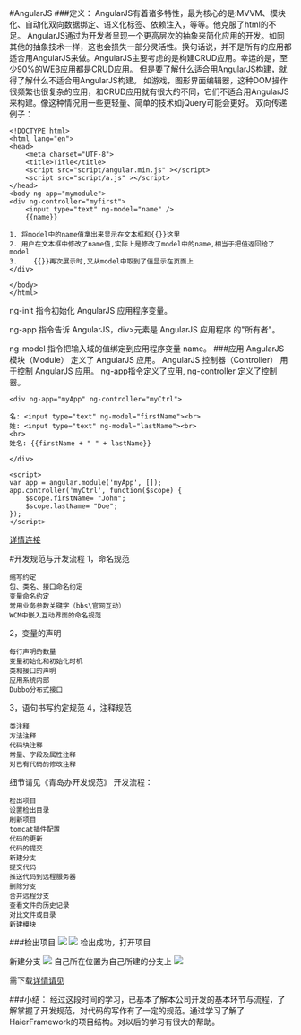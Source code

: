 #AngularJS
###定义：
	AngularJS有着诸多特性，最为核心的是:MVVM、模块化、自动化双向数据绑定、语义化标签、依赖注入，等等。他克服了html的不足。
	AngularJS通过为开发者呈现一个更高层次的抽象来简化应用的开发。如同其他的抽象技术一样，这也会损失一部分灵活性。换句话说，并不是所有的应用都适合用AngularJS来做。AngularJS主要考虑的是构建CRUD应用。幸运的是，至少90%的WEB应用都是CRUD应用。
	但是要了解什么适合用AngularJS构建，就得了解什么不适合用AngularJS构建。
	如游戏，图形界面编辑器，这种DOM操作很频繁也很复杂的应用，和CRUD应用就有很大的不同，它们不适合用AngularJS来构建。像这种情况用一些更轻量、简单的技术如jQuery可能会更好。
双向传递例子：

	<!DOCTYPE html>
	<html lang="en">
	<head>
	    <meta charset="UTF-8">
	    <title>Title</title>
	    <script src="script/angular.min.js" ></script>
	    <script src="script/a.js" ></script>
	</head>
	<body ng-app="mymodule">
	<div ng-controller="myfirst">
	    <input type="text" ng-model="name" />
	    {{name}}
	
	1. 将model中的name值拿出来显示在文本框和{{}}这里
	2. 用户在文本框中修改了name值,实际上是修改了model中的name,相当于把值返回给了model
	3.    {{}}再次展示时,又从model中取到了值显示在页面上
	</div>
	
	</body>
	</html>

ng-init 指令初始化 AngularJS 应用程序变量。

ng-app 指令告诉 AngularJS，div>元素是 AngularJS 应用程序 的"所有者"。

ng-model 指令把输入域的值绑定到应用程序变量 name。
###应用
	AngularJS 模块（Module） 定义了 AngularJS 应用。
	AngularJS 控制器（Controller） 用于控制 AngularJS 应用。
	ng-app指令定义了应用, ng-controller 定义了控制器。

	<div ng-app="myApp" ng-controller="myCtrl">
	 
	名: <input type="text" ng-model="firstName"><br>
	姓: <input type="text" ng-model="lastName"><br>
	<br>
	姓名: {{firstName + " " + lastName}}
	 
	</div>
	 
	<script>
	var app = angular.module('myApp', []);
	app.controller('myCtrl', function($scope) {
	    $scope.firstName= "John";
	    $scope.lastName= "Doe";
	});
	</script>
[详情连接](http://www.runoob.com/angularjs/angularjs-tutorial.html)

#开发规范与开发流程
1，命名规范

	缩写约定
	包、类名、接口命名约定	
	变量命名约定	
	常用业务参数关键字（bbs\官网互动）	
	WCM中嵌入互动界面的命名规范
2，变量的声明

	每行声明的数量	
	变量初始化和初始化时机	
	类和接口的声明	
	应用系统内部	
	Dubbo分布式接口
3，语句书写约定规范
4，注释规范

	类注释	
	方法注释	
	代码块注释	
	常量、字段及属性注释	
	对已有代码的修改注释
细节请见《青岛办开发规范》
开发流程：

	检出项目	
	设置检出目录	
	刷新项目	
	tomcat插件配置	
	代码的更新	
	代码的提交	
	新建分支	
	提交代码	
	推送代码到远程服务器	
	删除分支	
	合并远程分支	
	查看文件的历史记录	
	对比文件或目录	
	新建模块	

###检出项目
![](zjimg/1.png)
![](zjimg/3.png)
检出成功，打开项目

新建分支
![](zjimg/4.png)
自己所在位置为自己所建的分支上
![](zjimg/5.png)

需下载[详情请见](https://github.com/tinghuaxiaobai/sss/blob/master/kaifa/开发流程.docx)



###小结：
经过这段时间的学习，已基本了解本公司开发的基本环节与流程，了解掌握了开发规范，对代码的写作有了一定的规范。通过学习了解了HaierFramework的项目结构。对以后的学习有很大的帮助。